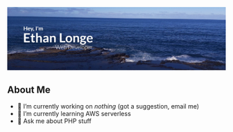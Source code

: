 <img src="https://raw.githubusercontent.com/ethanlonge/ethanlonge/master/images/banner-v3.jpg" />

## About Me
- 🔭  I’m currently working on _nothing_ (got a suggestion, email me)
- 🌱  I’m currently learning AWS serverless
- 💬  Ask me about PHP stuff

<!--
**ethanlonge/ethanlonge** is a ✨ _special_ ✨ repository because its `README.md` (this file) appears on your GitHub profile.

Here are some ideas to get you started:

- 🔭 I’m currently working on ...
- 🌱 I’m currently learning ...
- 👯 I’m looking to collaborate on ...
- 🤔 I’m looking for help with ...
- 💬 Ask me about ...
- 📫 How to reach me: ...
- 😄 Pronouns: ...
- ⚡ Fun fact: ...
-->
